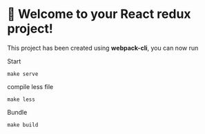 # 🚀 Welcome to your React redux project!

This project has been created using **webpack-cli**, you can now run

Start

```
make serve
```

compile less file

```
make less
```

Bundle

```
make build
```
